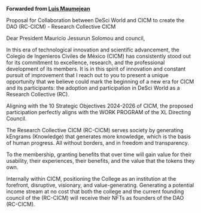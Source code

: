 **Forwarded from [Luis Maumejean](https://t.me/Phygital_Integrator)**

Proposal for Collaboration between DeSci World and CICM to create the DAO (RC-CICM) - Research Collective CICM

Dear President Mauricio Jessurun Solomou and council,

In this era of technological innovation and scientific advancement, the Colegio de Ingenieros Civiles de México (CICM) has consistently stood out for its commitment to excellence, research, and the professional development of its members. It is in this spirit of innovation and constant pursuit of improvement that I reach out to you to present a unique opportunity that we believe could mark the beginning of a new era for CICM and its participants: the adoption and participation in DeSci World as a Research Collective (RC).

Aligning with the 10 Strategic Objectives 2024-2026 of CICM, the proposed participation perfectly aligns with the WORK PROGRAM of the XL Directing Council.

The Research Collective CICM (RC-CICM) serves society by generating kEngrams (Knowledge) that generates more knowledge, which is the basis of human progress. All without borders, and in freedom and transparency.

To the membership, granting benefits that over time will gain value for their usability, their experiences, their benefits, and the value that the tokens they own.

Internally within CICM, positioning the College as an institution at the forefront, disruptive, visionary, and value-generating. Generating a potential income stream at no cost that both the college and the current founding council of the (RC-CICM) will receive their NFTs as founders of the DAO (RC-CICM).